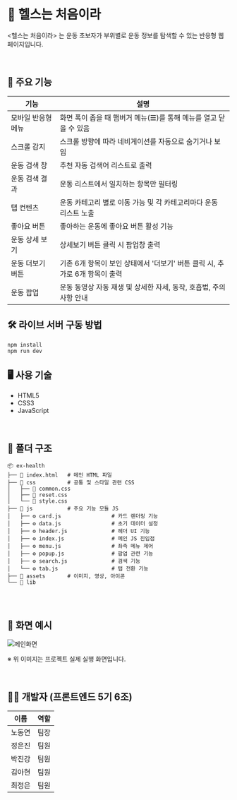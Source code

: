 # 💪 헬스는 처음이라
<헬스는 처음이라> 는 운동 초보자가 부위별로 운동 정보를 탐색할 수 있는 반응형 웹 페이지입니다.


<br/>

## 🧩 주요 기능

| 기능              | 설명 |
|-------------------|------|
| 모바일 반응형 메뉴 | 화면 폭이 좁을 때 햄버거 메뉴(☰)를 통해 메뉴를 열고 닫을 수 있음 |
| 스크롤 감지 | 스크롤 방향에 따라 네비게이션를 자동으로 숨기거나 보임 |
| 운동 검색 창 | 추천 자동 검색어 리스트로 출력 |
| 운동 검색 결과 | 운동 리스트에서 일치하는 항목만 필터링 |
| 탭 컨텐츠 | 운동 카테고리 별로 이동 가능 및 각 카테고리마다 운동 리스트 노출 |
| 좋아요 버튼 | 좋아하는 운동에 좋아요 버튼 활성 기능 |
| 운동 상세 보기 | 상세보기 버튼 클릭 시 팝업창 출력 |
| 운동 더보기 버튼 | 기존 6개 항목이 보인 상태에서 '더보기' 버튼 클릭 시, 추가로 6개 항목이 출력 |
| 운동 팝업 | 운동 동영상 자동 재생 및 상세한 자세, 동작, 호흡법, 주의사항 안내 |




## 🛠️ 라이브 서버 구동 방법
```bash
npm install
npm run dev
```

## 🖥️ 사용 기술

- HTML5
- CSS3
- JavaScript

<br/>

## 📁 폴더 구조

```
📦 ex-health
├── 📄 index.html   # 메인 HTML 파일
├── 📂 css          # 공통 및 스타일 관련 CSS
│   ├── 🎨 common.css
│   ├── 🎨 reset.css
│   └── 🎨 style.css
├── 📂 js           # 주요 기능 모듈 JS
│   ├── ⚙️ card.js                # 카드 렌더링 기능
│   ├── ⚙️ data.js                # 초기 데이터 설정
│   ├── ⚙️ header.js              # 헤더 UI 기능
│   ├── ⚙️ index.js               # 메인 JS 진입점
│   ├── ⚙️ menu.js                # 좌측 메뉴 제어
│   ├── ⚙️ popup.js               # 팝업 관련 기능
│   ├── ⚙️ search.js              # 검색 기능
│   └── ⚙️ tab.js                 # 탭 전환 기능
├── 📂 assets       # 이미지, 영상, 아이콘
└── 📂 lib


```


<br/>

## 📸 화면 예시

![메인화면](https://github.com/user-attachments/assets/1b6cfb49-023c-4b76-a033-2f8feca9db50)

※ 위 이미지는 프로젝트 실제 실행 화면입니다.

<br/>


## 👨‍💻 개발자 (프론트엔드 5기 6조)

| 이름   | 역할         |
|--------|--------------|
| 노동연 | 팀장         |
| 정은진 | 팀원         |
| 박진강 | 팀원         |
| 김아현 | 팀원         |
| 최정은 | 팀원         |

